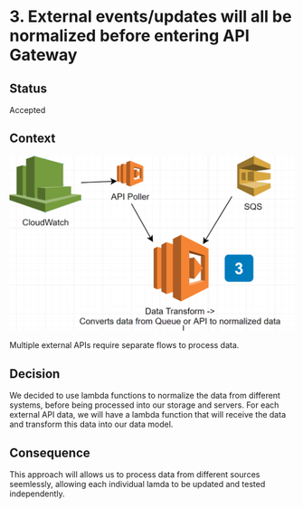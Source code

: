 # 3. External events/updates will all be normalized before entering API Gateway

## Status
Accepted

## Context
![Image of Context](https://github.com/tactlessowls/tactless-architecture/blob/main/ADRs/images/imageSource3.PNG)

Multiple external APIs require separate flows to process data. 

## Decision

We decided to use lambda functions to normalize the data from different systems, before being processed into our storage and servers. For each external API data, we will have a lambda function that will receive the data and transform this data into our data model.

## Consequence

This approach will allows us to process data from different sources seemlessly, allowing each individual lamda to be updated and tested independently. 
